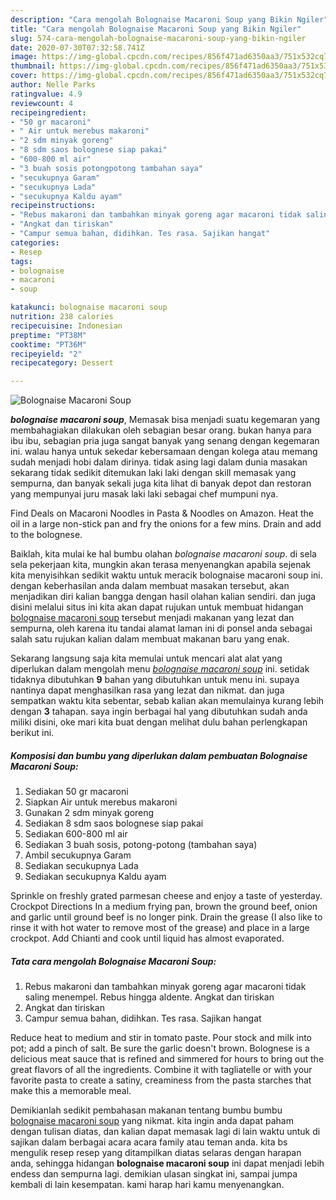 ```yaml
---
description: "Cara mengolah Bolognaise Macaroni Soup yang Bikin Ngiler"
title: "Cara mengolah Bolognaise Macaroni Soup yang Bikin Ngiler"
slug: 574-cara-mengolah-bolognaise-macaroni-soup-yang-bikin-ngiler
date: 2020-07-30T07:32:58.741Z
image: https://img-global.cpcdn.com/recipes/856f471ad6350aa3/751x532cq70/bolognaise-macaroni-soup-foto-resep-utama.jpg
thumbnail: https://img-global.cpcdn.com/recipes/856f471ad6350aa3/751x532cq70/bolognaise-macaroni-soup-foto-resep-utama.jpg
cover: https://img-global.cpcdn.com/recipes/856f471ad6350aa3/751x532cq70/bolognaise-macaroni-soup-foto-resep-utama.jpg
author: Nelle Parks
ratingvalue: 4.9
reviewcount: 4
recipeingredient:
- "50 gr macaroni"
- " Air untuk merebus makaroni"
- "2 sdm minyak goreng"
- "8 sdm saos bolognese siap pakai"
- "600-800 ml air"
- "3 buah sosis potongpotong tambahan saya"
- "secukupnya Garam"
- "secukupnya Lada"
- "secukupnya Kaldu ayam"
recipeinstructions:
- "Rebus makaroni dan tambahkan minyak goreng agar macaroni tidak saling menempel. Rebus hingga aldente. Angkat dan tiriskan"
- "Angkat dan tiriskan"
- "Campur semua bahan, didihkan. Tes rasa. Sajikan hangat"
categories:
- Resep
tags:
- bolognaise
- macaroni
- soup

katakunci: bolognaise macaroni soup 
nutrition: 238 calories
recipecuisine: Indonesian
preptime: "PT38M"
cooktime: "PT36M"
recipeyield: "2"
recipecategory: Dessert

---
```



![Bolognaise Macaroni Soup](https://img-global.cpcdn.com/recipes/856f471ad6350aa3/751x532cq70/bolognaise-macaroni-soup-foto-resep-utama.jpg)

<b><i>bolognaise macaroni soup</i></b>, Memasak bisa menjadi suatu kegemaran yang membahagiakan dilakukan oleh sebagian besar orang. bukan hanya para ibu ibu, sebagian pria juga sangat banyak yang senang dengan kegemaran ini. walau hanya untuk sekedar kebersamaan dengan kolega atau memang sudah menjadi hobi dalam dirinya. tidak asing lagi dalam dunia masakan sekarang tidak sedikit ditemukan laki laki dengan skill memasak yang sempurna, dan banyak sekali juga kita lihat di banyak depot dan restoran yang mempunyai juru masak laki laki sebagai chef mumpuni nya.

Find Deals on Macaroni Noodles in Pasta &amp; Noodles on Amazon. Heat the oil in a large non-stick pan and fry the onions for a few mins. Drain and add to the bolognese.

Baiklah, kita mulai ke hal bumbu olahan <i>bolognaise macaroni soup</i>. di sela sela pekerjaan kita, mungkin akan terasa menyenangkan apabila sejenak kita menyisihkan sedikit waktu untuk meracik bolognaise macaroni soup ini. dengan keberhasilan anda dalam membuat masakan tersebut, akan menjadikan diri kalian bangga dengan hasil olahan kalian sendiri. dan juga disini melalui situs ini kita akan dapat rujukan untuk membuat hidangan <u>bolognaise macaroni soup</u> tersebut menjadi makanan yang lezat dan sempurna, oleh karena itu tandai alamat laman ini di ponsel anda sebagai salah satu rujukan kalian dalam membuat makanan baru yang enak.


Sekarang langsung saja kita memulai untuk mencari alat alat yang diperlukan dalam mengolah menu <u><i>bolognaise macaroni soup</i></u> ini. setidak tidaknya dibutuhkan <b>9</b> bahan yang dibutuhkan untuk menu ini. supaya nantinya dapat menghasilkan rasa yang lezat dan nikmat. dan juga sempatkan waktu kita sebentar, sebab kalian akan memulainya kurang lebih dengan <b>3</b> tahapan. saya ingin berbagai hal yang dibutuhkan sudah anda miliki disini, oke mari kita buat dengan melihat dulu bahan perlengkapan berikut ini.

<!--inarticleads1-->

##### Komposisi dan bumbu yang diperlukan dalam pembuatan Bolognaise Macaroni Soup:

1. Sediakan 50 gr macaroni
1. Siapkan  Air untuk merebus makaroni
1. Gunakan 2 sdm minyak goreng
1. Sediakan 8 sdm saos bolognese siap pakai
1. Sediakan 600-800 ml air
1. Sediakan 3 buah sosis, potong-potong (tambahan saya)
1. Ambil secukupnya Garam
1. Sediakan secukupnya Lada
1. Sediakan secukupnya Kaldu ayam


Sprinkle on freshly grated parmesan cheese and enjoy a taste of yesterday. Crockpot Directions In a medium frying pan, brown the ground beef, onion and garlic until ground beef is no longer pink. Drain the grease (I also like to rinse it with hot water to remove most of the grease) and place in a large crockpot. Add Chianti and cook until liquid has almost evaporated. 

<!--inarticleads2-->

##### Tata cara mengolah Bolognaise Macaroni Soup:

1. Rebus makaroni dan tambahkan minyak goreng agar macaroni tidak saling menempel. Rebus hingga aldente. Angkat dan tiriskan
1. Angkat dan tiriskan
1. Campur semua bahan, didihkan. Tes rasa. Sajikan hangat


Reduce heat to medium and stir in tomato paste. Pour stock and milk into pot; add a pinch of salt. Be sure the garlic doesn&#39;t brown. Bolognese is a delicious meat sauce that is refined and simmered for hours to bring out the great flavors of all the ingredients. Combine it with tagliatelle or with your favorite pasta to create a satiny, creaminess from the pasta starches that make this a memorable meal. 

Demikianlah sedikit pembahasan makanan tentang bumbu bumbu <u>bolognaise macaroni soup</u> yang nikmat. kita ingin anda dapat paham dengan tulisan diatas, dan kalian dapat memasak lagi di lain waktu untuk di sajikan dalam berbagai acara acara family atau teman anda. kita bs mengulik resep resep yang ditampilkan diatas selaras dengan harapan anda, sehingga hidangan <b>bolognaise macaroni soup</b> ini dapat menjadi lebih endess dan sempurna lagi. demikian ulasan singkat ini, sampai jumpa kembali di lain kesempatan. kami harap hari kamu menyenangkan.
